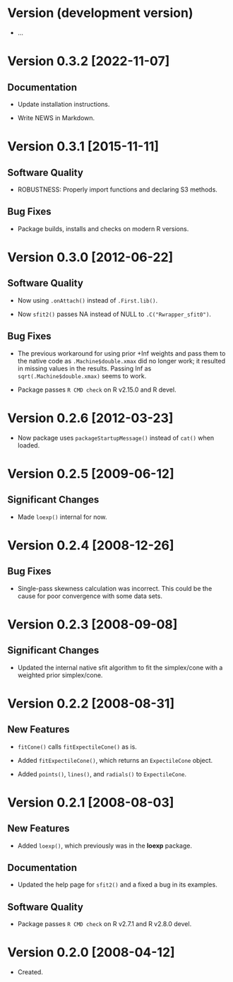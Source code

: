 # Version (development version)

 * ...
 

# Version 0.3.2 [2022-11-07]

## Documentation

 * Update installation instructions.
 
 * Write NEWS in Markdown.
 

# Version 0.3.1 [2015-11-11]

## Software Quality

 * ROBUSTNESS: Properly import functions and declaring S3 methods.

## Bug Fixes

 * Package builds, installs and checks on modern R versions.

 
# Version 0.3.0 [2012-06-22]

## Software Quality

 * Now using `.onAttach()` instead of `.First.lib()`.
 
 * Now `sfit2()` passes NA instead of NULL to `.C("Rwrapper_sfit0")`.

## Bug Fixes

 * The previous workaround for using prior +Inf weights and pass them
   to the native code as `.Machine$double.xmax` did no longer work; it
   resulted in missing values in the results.  Passing Inf as
   `sqrt(.Machine$double.xmax)` seems to work.
   
 * Package passes `R CMD check` on R v2.15.0 and R devel.
 
 
# Version 0.2.6 [2012-03-23]

 * Now package uses `packageStartupMessage()` instead of `cat()` when
   loaded.
 
 
# Version 0.2.5 [2009-06-12]

## Significant Changes

 * Made `loexp()` internal for now.
 
 
# Version 0.2.4 [2008-12-26]

## Bug Fixes

 * Single-pass skewness calculation was incorrect. This could be the
   cause for poor convergence with some data sets.
 
 
# Version 0.2.3 [2008-09-08]

## Significant Changes

 * Updated the internal native sfit algorithm to fit the simplex/cone
   with a weighted prior simplex/cone.
 
 
# Version 0.2.2 [2008-08-31]

## New Features

 * `fitCone()` calls `fitExpectileCone()` as is.
 
 * Added `fitExpectileCone()`, which returns an `ExpectileCone`
   object.
 
 * Added `points()`, `lines()`, and `radials()` to `ExpectileCone`.
 
 
# Version 0.2.1 [2008-08-03]

## New Features

 * Added `loexp()`, which previously was in the **loexp** package.

## Documentation

 * Updated the help page for `sfit2()` and a fixed a bug in its
   examples.

## Software Quality

 * Package passes `R CMD check` on R v2.7.1 and R v2.8.0 devel.
 
 
# Version 0.2.0 [2008-04-12]
 
 * Created.
